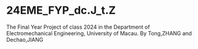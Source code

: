 # 24EME_FYP_dc.J_t.Z
The Final Year Project of class 2024 in the Department of Electromechanical Engineering, University of Macau. By Tong,ZHANG and Dechao,JIANG
